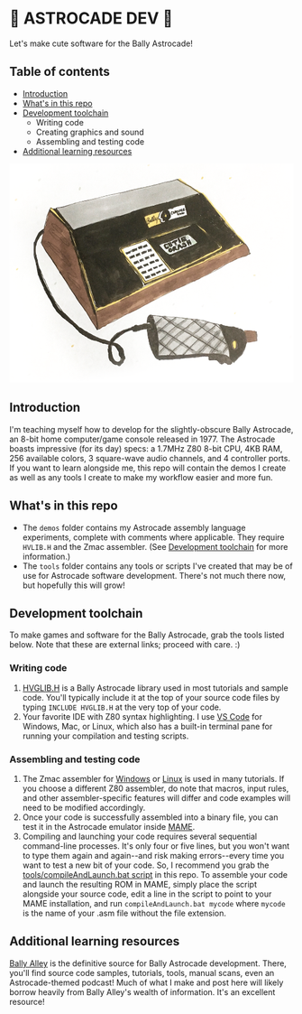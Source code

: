 # 🍄 ASTROCADE DEV 🍄

Let's make cute software for the Bally Astrocade!

## Table of contents
- [Introduction](#introduction)
- [What's in this repo](#whats-in-this-repo)
- [Development toolchain](#development-toolchain)
    - Writing code
    - Creating graphics and sound
    - Assembling and testing code
- [Additional learning resources](#additional-learning-resources)

![Sketch depicting Bally Astrocade](bally.png)

## Introduction
I'm teaching myself how to develop for the slightly-obscure Bally Astrocade, an 8-bit home computer/game console released in 1977. The Astrocade boasts impressive (for its day) specs: a 1.7MHz Z80 8-bit CPU, 4KB RAM, 256 available colors, 3 square-wave audio channels, and 4 controller ports. If you want to learn alongside me, this repo will contain the demos I create as well as any tools I create to make my workflow easier and more fun. 

## What's in this repo
- The `demos` folder contains my Astrocade assembly language experiments, complete with comments where applicable. They require `HVLIB.H` and the Zmac assembler. (See [Development toolchain](#development-toolchain) for more information.)
- The `tools` folder contains any tools or scripts I've created that may be of use for Astrocade software development. There's not much there now, but hopefully this will grow!

## Development toolchain
To make games and software for the Bally Astrocade, grab the tools listed below. Note that these are external links; proceed with care. :)

### Writing code
1. [HVGLIB.H](http://www.ballyalley.com/ml/ml_tools/HVGLIB.zip) is a Bally Astrocade library used in most tutorials and sample code. You'll typically include it at the top of your source code files by typing `INCLUDE HVGLIB.H` at the very top of your code.
2. Your favorite IDE with Z80 syntax highlighting. I use [VS Code](http://code.visualstudio.com) for Windows, Mac, or Linux, which also has a built-in terminal pane for running your compilation and testing scripts.

### Assembling and testing code
1. The Zmac assembler for [Windows](http://www.ballyalley.com/ml/ml_tools/Zmac13_win32.zip) or [Linux](http://www.ballyalley.com/ml/ml_tools/zmac-linux.zip) is used in many tutorials. If you choose a different Z80 assembler, do note that macros, input rules, and other assembler-specific features will differ and code examples will need to be modified accordingly.
2. Once your code is successfully assembled into a binary file, you can test it in the Astrocade emulator inside [MAME](https://github.com/mamedev/mame/releases).
3. Compiling and launching your code requires several sequential command-line processes. It's only four or five lines, but you won't want to type them again and again--and risk making errors--every time you want to test a new bit of your code. So, I recommend you grab the [tools/compileAndLaunch.bat script](https://github.com/hxlnt/astrocade-dev/blob/master/tools/compileAndLaunch.bat) in this repo. To assemble your code and launch the resulting ROM in MAME, simply place the script alongside your source code, edit a line in the script to point to your MAME installation, and run `compileAndLaunch.bat mycode` where `mycode` is the name of your .asm file without the file extension.

## Additional learning resources
[Bally Alley](http://www.ballyalley.com/) is the definitive source for Bally Astrocade development. There, you'll find source code samples, tutorials, tools, manual scans, even an Astrocade-themed podcast! Much of what I make and post here will likely borrow heavily from Bally Alley's wealth of information. It's an excellent resource!

